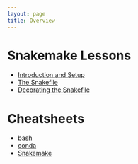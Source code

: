 ```yaml
---
layout: page
title: Overview
---
```


Snakemake Lessons
==================

- [Introduction and Setup](./snakemake_1.md)
- [The Snakefile](./snakemake_2.md)
- [Decorating the Snakefile](./snakemake_3.md)

Cheatsheets
==================

- [bash](./bash_cheatsheet.md)
- [conda](./conda_cheatsheet.md)
- [Snakemake](./snakemake_cheatsheet.md)
